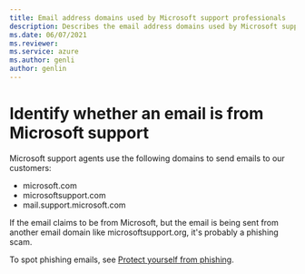 ```yaml
---
title: Email address domains used by Microsoft support professionals
description: Describes the email address domains used by Microsoft support agents to communicate with our customers.
ms.date: 06/07/2021
ms.reviewer: 
ms.service: azure
ms.author: genli
author: genlin
---
```

# Identify whether an email is from Microsoft support

Microsoft support agents use the following domains to send emails to our customers:

- microsoft.com
- microsoftsupport.com
- mail.support.microsoft.com

If the email claims to be from Microsoft, but the email is being sent from another email domain like microsoftsupport.org, it's probably a phishing scam.

To spot phishing emails, see [Protect yourself from phishing](https://support.microsoft.com/windows/protect-yourself-from-phishing-0c7ea947-ba98-3bd9-7184-430e1f860a44).


